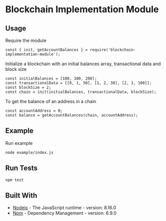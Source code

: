 # Blockchain Implementation Module

## Usage

Require the module

`const { init, getAccountBalances } = require('blockchain-implementation-module');`

Initialize a blockchain with an initial balances array, transactional data and block size

```
const initialBalances = [100, 100, 200];
const transactionalData = [[0, 1, 50], [1, 2, 30], [2, 1, 100]];
const blockSize = 2;
const chain = init(initialBalances, transactionalData, blockSize);
```

To get the balance of an address in a chain

```
const accountAddress = 0;
const balance = getAccountBalances(chain, accountAddress);
```

## Example

Run example

`node example/index.js`

## Run Tests

`npm test`


## Built With

* [Nodejs](https://nodejs.org/en/) - The JavaScript runtime - version: 8.16.0
* [Npm](https://www.npmjs.com/) - Dependency Management - version: 6.9.0
